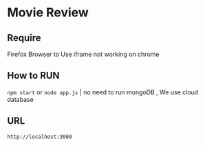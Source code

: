 # Movie Review

## Require
Firefox Browser to Use
iframe not working on chrome

## How to RUN
`npm start` or `node app.js` | no need to run mongoDB , We use cloud database

## URL
`http://localhost:3000`
